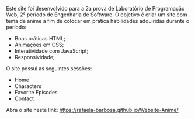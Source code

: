 Este site foi desenvolvido para a 2a prova de Laboratório de Programação Web, 2° período de Engenharia de Software.
O objetivo é criar um site com tema de anime a fim de colocar em prática habilidades adquiridas durante o período:
- Boas práticas HTML;
- Animações em CSS;
- Interatividade com JavaScript;
- Responsividade;

O site possui as seguintes sessões:
- Home
- Characters
- Favorite Episodes
- Contact

Abra o site neste link: https://rafaela-barbosa.github.io/Website-Anime/
